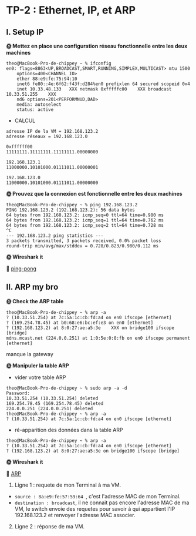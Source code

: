 # TP-2 : Ethernet, IP, et ARP

## I. Setup IP

**🌞 Mettez en place une configuration réseau fonctionnelle entre les deux machines**

```
theo@MacBook-Pro-de-chippey ~ % ifconfig
en0: flags=8863<UP,BROADCAST,SMART,RUNNING,SIMPLEX,MULTICAST> mtu 1500
	options=400<CHANNEL_IO>
	ether 88:e9:fe:75:94:10 
	inet6 fe80::4e:6f62:f43f:d284%en0 prefixlen 64 secured scopeid 0x4 
	inet 10.33.48.133   XXX netmask 0xfffffc00    XXX broadcast 10.33.51.255    XXX
	nd6 options=201<PERFORMNUD,DAD>
	media: autoselect
	status: active
```

* CALCUL

```
adresse IP de la VM = 192.168.123.2
adresse réseaux = 192.168.123.0

0xffffff00
11111111.11111111.11111111.00000000

192.168.123.1
11000000.10101000.01111011.00000001

192.168.123.0
11000000.10101000.01111011.00000000
```

**🌞 Prouvez que la connexion est fonctionnelle entre les deux machines**

```
theo@MacBook-Pro-de-chippey ~ % ping 192.168.123.2
PING 192.168.123.2 (192.168.123.2): 56 data bytes
64 bytes from 192.168.123.2: icmp_seq=0 ttl=64 time=0.980 ms
64 bytes from 192.168.123.2: icmp_seq=1 ttl=64 time=0.762 ms
64 bytes from 192.168.123.2: icmp_seq=2 ttl=64 time=0.728 ms
^C
--- 192.168.123.2 ping statistics ---
3 packets transmitted, 3 packets received, 0.0% packet loss
round-trip min/avg/max/stddev = 0.728/0.823/0.980/0.112 ms
```

**🌞 Wireshark it**

🦈 [ping-pong](https://github.com/ChippeyTheo/TP-Fonc-Reseaux-B1-Theo/blob/main/pong-ping.pcapng)

## II. ARP my bro

**🌞 Check the ARP table**

```
theo@MacBook-Pro-de-chippey ~ % arp -a
? (10.33.51.254) at 7c:5a:1c:cb:fd:a4 on en0 ifscope [ethernet]
? (169.254.78.45) at b0:68:e6:bc:ef:e3 on en0 [ethernet]
? (192.168.123.2) at 8:0:27:ae:a5:3e    XXX on bridge100 ifscope [bridge]
mdns.mcast.net (224.0.0.251) at 1:0:5e:0:0:fb on en0 ifscope permanent [ethernet]

```

manque la gateway

**🌞 Manipuler la table ARP**

* vider votre table ARP

```
theo@MacBook-Pro-de-chippey ~ % sudo arp -a -d
Password:
10.33.51.254 (10.33.51.254) deleted
169.254.78.45 (169.254.78.45) deleted
224.0.0.251 (224.0.0.251) deleted
theo@MacBook-Pro-de-chippey ~ % arp -a
? (10.33.51.254) at 7c:5a:1c:cb:fd:a4 on en0 ifscope [ethernet]
```
* ré-apparition des données dans la table ARP

```
theo@MacBook-Pro-de-chippey ~ % arp -a
? (10.33.51.254) at 7c:5a:1c:cb:fd:a4 on en0 ifscope [ethernet]
? (192.168.123.2) at 8:0:27:ae:a5:3e on bridge100 ifscope [bridge]
```

**🌞 Wireshark it**

🦈 [ARP](https://github.com/ChippeyTheo/TP-Fonc-Reseaux-B1-Theo/blob/main/arp.pcapng)

1. Ligne 1 : requete de mon Terminal à ma VM. 
* `source : 8a:e9:fe:57:59:64 `, c'est l'adresse MAC de mon Terminal.
* `destination : broadcast`, il ne connait pas encore l'adresse MAC de ma VM, le switch envoie des requetes pour savoir à qui appartient l'IP 192.168.123.2 et renvoyer l'adresse MAC associer. 

2. Ligne 2 : réponse de ma VM.